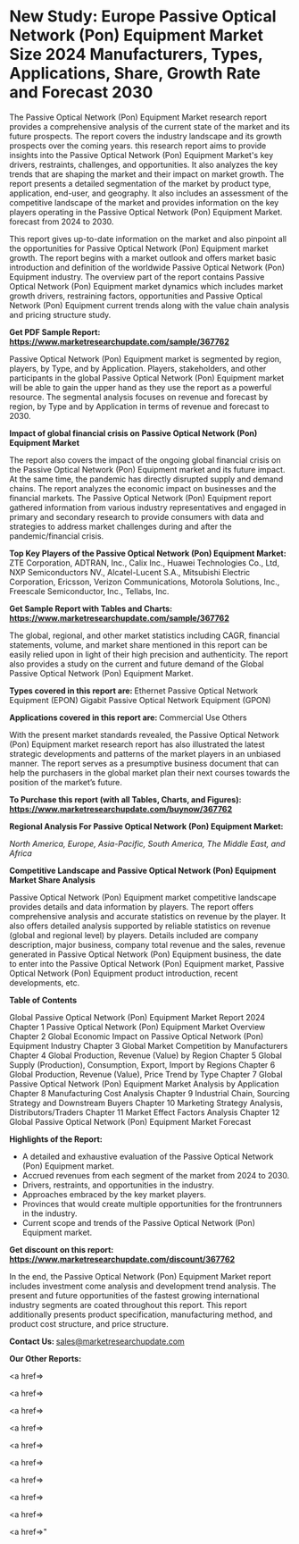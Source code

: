 # New Study: Europe Passive Optical Network (Pon) Equipment Market Size 2024 Manufacturers, Types, Applications, Share, Growth Rate and Forecast 2030

The Passive Optical Network (Pon) Equipment Market research report provides a comprehensive analysis of the current state of the market and its future prospects. The report covers the industry landscape and its growth prospects over the coming years. this research report aims to provide insights into the Passive Optical Network (Pon) Equipment Market's key drivers, restraints, challenges, and opportunities. It also analyzes the key trends that are shaping the market and their impact on market growth. The report presents a detailed segmentation of the market by product type, application, end-user, and geography. It also includes an assessment of the competitive landscape of the market and provides information on the key players operating in the Passive Optical Network (Pon) Equipment Market. forecast from 2024 to 2030.

This report gives up-to-date information on the market and also pinpoint all the opportunities for Passive Optical Network (Pon) Equipment market growth. The report begins with a market outlook and offers market basic introduction and definition of the worldwide Passive Optical Network (Pon) Equipment industry. The overview part of the report contains Passive Optical Network (Pon) Equipment market dynamics which includes market growth drivers, restraining factors, opportunities and Passive Optical Network (Pon) Equipment current trends along with the value chain analysis and pricing structure study.

<strong><b>Get PDF Sample Report: <a href=https://www.marketresearchupdate.com/sample/367762>https://www.marketresearchupdate.com/sample/367762</a></b></strong>

Passive Optical Network (Pon) Equipment market is segmented by region, players, by Type, and by Application. Players, stakeholders, and other participants in the global Passive Optical Network (Pon) Equipment market will be able to gain the upper hand as they use the report as a powerful resource. The segmental analysis focuses on revenue and forecast by region, by Type and by Application in terms of revenue and forecast to 2030.

<strong><b>Impact of global financial crisis on Passive Optical Network (Pon) Equipment Market</b></strong>

The report also covers the impact of the ongoing global financial crisis on the Passive Optical Network (Pon) Equipment market and its future impact. At the same time, the pandemic has directly disrupted supply and demand chains. The report analyzes the economic impact on businesses and the financial markets. The Passive Optical Network (Pon) Equipment report gathered information from various industry representatives and engaged in primary and secondary research to provide consumers with data and strategies to address market challenges during and after the pandemic/financial crisis.

<strong><b>Top Key Players of the Passive Optical Network (Pon) Equipment Market:
</b></strong>ZTE Corporation, ADTRAN, Inc., Calix Inc., Huawei Technologies Co., Ltd, NXP Semiconductors NV., Alcatel-Lucent S.A., Mitsubishi Electric Corporation, Ericsson, Verizon Communications, Motorola Solutions, Inc., Freescale Semiconductor, Inc., Tellabs, Inc.<strong><b>
</b></strong>

<strong><b>Get Sample Report with Tables and Charts: <a href=https://www.marketresearchupdate.com/sample/367762>https://www.marketresearchupdate.com/sample/367762</a></b></strong>

The global, regional, and other market statistics including CAGR, financial statements, volume, and market share mentioned in this report can be easily relied upon in light of their high precision and authenticity. The report also provides a study on the current and future demand of the Global Passive Optical Network (Pon) Equipment Market.

<strong><b>Types covered in this report are:
</b></strong>Ethernet Passive Optical Network Equipment (EPON)
Gigabit Passive Optical Network Equipment (GPON)<strong><b>
</b></strong>

<strong><b>Applications covered in this report are:
</b></strong>Commercial Use
Others<strong><b>
</b></strong>

With the present market standards revealed, the Passive Optical Network (Pon) Equipment market research report has also illustrated the latest strategic developments and patterns of the market players in an unbiased manner. The report serves as a presumptive business document that can help the purchasers in the global market plan their next courses towards the position of the market’s future.

<strong><b>To Purchase this report (with all Tables, Charts, and Figures): <a href=https://www.marketresearchupdate.com/buynow/367762>https://www.marketresearchupdate.com/buynow/367762</a></b></strong>

<strong><b>Regional Analysis For Passive Optical Network (Pon) Equipment Market:</b></strong>

<em><i>North America, Europe, Asia-Pacific, South America, The Middle East, and Africa</i></em>

<strong><b>Competitive Landscape and Passive Optical Network (Pon) Equipment Market Share Analysis</b></strong>

Passive Optical Network (Pon) Equipment market competitive landscape provides details and data information by players. The report offers comprehensive analysis and accurate statistics on revenue by the player. It also offers detailed analysis supported by reliable statistics on revenue (global and regional level) by players. Details included are company description, major business, company total revenue and the sales, revenue generated in Passive Optical Network (Pon) Equipment business, the date to enter into the Passive Optical Network (Pon) Equipment market, Passive Optical Network (Pon) Equipment product introduction, recent developments, etc.

<strong><b>Table of Contents</b></strong>

Global Passive Optical Network (Pon) Equipment Market Report 2024
Chapter 1 Passive Optical Network (Pon) Equipment Market Overview
Chapter 2 Global Economic Impact on Passive Optical Network (Pon) Equipment Industry
Chapter 3 Global Market Competition by Manufacturers
Chapter 4 Global Production, Revenue (Value) by Region
Chapter 5 Global Supply (Production), Consumption, Export, Import by Regions
Chapter 6 Global Production, Revenue (Value), Price Trend by Type
Chapter 7 Global Passive Optical Network (Pon) Equipment Market Analysis by Application
Chapter 8 Manufacturing Cost Analysis
Chapter 9 Industrial Chain, Sourcing Strategy and Downstream Buyers
Chapter 10 Marketing Strategy Analysis, Distributors/Traders
Chapter 11 Market Effect Factors Analysis
Chapter 12 Global Passive Optical Network (Pon) Equipment Market Forecast

<strong><b>Highlights of the Report:</b></strong>

- A detailed and exhaustive evaluation of the Passive Optical Network (Pon) Equipment market.
- Accrued revenues from each segment of the market from 2024 to 2030.
- Drivers, restraints, and opportunities in the industry.
- Approaches embraced by the key market players.
- Provinces that would create multiple opportunities for the frontrunners in the industry.
- Current scope and trends of the Passive Optical Network (Pon) Equipment market.

<strong><b>Get discount on this report: <a href=https://www.marketresearchupdate.com/discount/367762>https://www.marketresearchupdate.com/discount/367762</a></b></strong>

In the end, the Passive Optical Network (Pon) Equipment Market report includes investment come analysis and development trend analysis. The present and future opportunities of the fastest growing international industry segments are coated throughout this report. This report additionally presents product specification, manufacturing method, and product cost structure, and price structure.

<strong><b>Contact Us:
</b></strong>sales@marketresearchupdate.com

<strong>Our Other Reports:</strong>

<a href=></a>

<a href=></a>

<a href=></a>

<a href=></a>

<a href=></a>

<a href=></a>

<a href=></a>

<a href=></a>

<a href=></a>

<a href=></a>"
